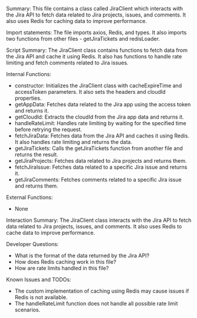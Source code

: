 Summary:
This file contains a class called JiraClient which interacts with the Jira API to fetch data related to Jira projects, issues, and comments. It also uses Redis for caching data to improve performance.

Import statements:
The file imports axios, Redis, and types. It also imports two functions from other files - getJiraTickets and redisLoader.

Script Summary:
The JiraClient class contains functions to fetch data from the Jira API and cache it using Redis. It also has functions to handle rate limiting and fetch comments related to Jira issues.

Internal Functions:
- constructor: Initializes the JiraClient class with cacheExpireTime and accessToken parameters. It also sets the headers and cloudId properties.
- getAppData: Fetches data related to the Jira app using the access token and returns it.
- getCloudId: Extracts the cloudId from the Jira app data and returns it.
- handleRateLimit: Handles rate limiting by waiting for the specified time before retrying the request.
- fetchJiraData: Fetches data from the Jira API and caches it using Redis. It also handles rate limiting and returns the data.
- getJiraTickets: Calls the getJiraTickets function from another file and returns the result.
- getJiraProjects: Fetches data related to Jira projects and returns them.
- fetchJiraIssue: Fetches data related to a specific Jira issue and returns it.
- getJiraComments: Fetches comments related to a specific Jira issue and returns them.

External Functions:
- None

Interaction Summary:
The JiraClient class interacts with the Jira API to fetch data related to Jira projects, issues, and comments. It also uses Redis to cache data to improve performance.

Developer Questions:
- What is the format of the data returned by the Jira API?
- How does Redis caching work in this file?
- How are rate limits handled in this file?

Known Issues and TODOs:
- The custom implementation of caching using Redis may cause issues if Redis is not available.
- The handleRateLimit function does not handle all possible rate limit scenarios.